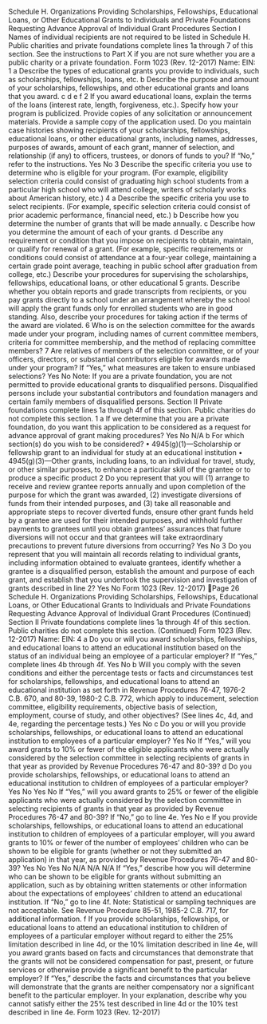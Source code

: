 Schedule H. Organizations Providing Scholarships, Fellowships, Educational Loans, or Other Educational Grants
to Individuals and Private Foundations Requesting Advance Approval of Individual Grant Procedures
Section I
Names of individual recipients are not required to be listed in Schedule H.
Public charities and private foundations complete lines 1a through 7 of this section. See the
instructions to Part X if you are not sure whether you are a public charity or a private foundation.
Form 1023 (Rev. 12-2017)
Name:
EIN:
1 a Describe the types of educational grants you provide to individuals, such as scholarships, fellowships, loans, etc.
b Describe the purpose and amount of your scholarships, fellowships, and other educational grants and loans that
you award.
c
d
e
f
2
If you award educational loans, explain the terms of the loans (interest rate, length, forgiveness, etc.).
Specify how your program is publicized.
Provide copies of any solicitation or announcement materials.
Provide a sample copy of the application used.
Do you maintain case histories showing recipients of your scholarships, fellowships, educational loans, or
other educational grants, including names, addresses, purposes of awards, amount of each grant,
manner of selection, and relationship (if any) to officers, trustees, or donors of funds to you? If “No,” refer
to the instructions.
Yes
No
3
Describe the specific criteria you use to determine who is eligible for your program. (For example, eligibility
selection criteria could consist of graduating high school students from a particular high school who will attend
college, writers of scholarly works about American history, etc.)
4 a Describe the specific criteria you use to select recipients. (For example, specific selection criteria could consist of
prior academic performance, financial need, etc.)
b Describe how you determine the number of grants that will be made annually.
c Describe how you determine the amount of each of your grants.
d Describe any requirement or condition that you impose on recipients to obtain, maintain, or qualify for renewal of a
grant. (For example, specific requirements or conditions could consist of attendance at a four-year college,
maintaining a certain grade point average, teaching in public school after graduation from college, etc.)
Describe your procedures for supervising the scholarships, fellowships, educational loans, or other educational
5
grants. Describe whether you obtain reports and grade transcripts from recipients, or you pay grants directly to a
school under an arrangement whereby the school will apply the grant funds only for enrolled students who are in
good standing. Also, describe your procedures for taking action if the terms of the award are violated.
6
Who is on the selection committee for the awards made under your program, including names of current
committee members, criteria for committee membership, and the method of replacing committee members?
7
Are relatives of members of the selection committee, or of your officers, directors, or substantial
contributors eligible for awards made under your program? If “Yes,” what measures are taken to ensure
unbiased selections?
Yes
No
Note: If you are a private foundation, you are not permitted to provide educational grants to disqualified
persons. Disqualified persons include your substantial contributors and foundation managers and
certain family members of disqualified persons.
Section II
Private foundations complete lines 1a through 4f of this section. Public charities do not complete
this section.
1 a If we determine that you are a private foundation, do you want this application to be
considered as a request for advance approval of grant making procedures?
Yes
No
N/A
b For which section(s) do you wish to be considered?
• 4945(g)(1)—Scholarship or fellowship grant to an individual for study at an educational institution
• 4945(g)(3)—Other grants, including loans, to an individual for travel, study, or other similar
purposes, to enhance a particular skill of the grantee or to produce a specific product
2
Do you represent that you will (1) arrange to receive and review grantee reports annually and
upon completion of the purpose for which the grant was awarded, (2) investigate diversions of
funds from their intended purposes, and (3) take all reasonable and appropriate steps to
recover diverted funds, ensure other grant funds held by a grantee are used for their intended
purposes, and withhold further payments to grantees until you obtain grantees’ assurances
that future diversions will not occur and that grantees will take extraordinary precautions to
prevent future diversions from occurring?
Yes
No
3
Do you represent that you will maintain all records relating to individual grants, including
information obtained to evaluate grantees, identify whether a grantee is a disqualified person,
establish the amount and purpose of each grant, and establish that you undertook the
supervision and investigation of grants described in line 2?
Yes
No
Form
1023
(Rev. 12-2017)
Page 26
Schedule H. Organizations Providing Scholarships, Fellowships, Educational Loans, or Other Educational Grants
to Individuals and Private Foundations Requesting Advance Approval of Individual Grant Procedures (Continued)
Section II
Private foundations complete lines 1a through 4f of this section. Public charities do not complete
this section. (Continued)
Form 1023 (Rev. 12-2017)
Name:
EIN:
4 a Do you or will you award scholarships, fellowships, and educational loans to attend an
educational institution based on the status of an individual being an employee of a particular
employer? If “Yes,” complete lines 4b through 4f.
Yes
No
b Will you comply with the seven conditions and either the percentage tests or facts and
circumstances test for scholarships, fellowships, and educational loans to attend an
educational institution as set forth in Revenue Procedures 76-47, 1976-2 C.B. 670, and 80-39,
1980-2 C.B. 772, which apply to inducement, selection committee, eligibility requirements,
objective basis of selection, employment, course of study, and other objectives? (See lines 4c,
4d, and 4e, regarding the percentage tests.)
Yes
No
c Do you or will you provide scholarships, fellowships, or educational loans to attend an
educational institution to employees of a particular employer?
Yes
No
If “Yes,” will you award grants to 10% or fewer of the eligible applicants who were actually
considered by the selection committee in selecting recipients of grants in that year as provided
by Revenue Procedures 76-47 and 80-39?
d Do you provide scholarships, fellowships, or educational loans to attend an educational
institution to children of employees of a particular employer?
Yes
No
Yes
No
If “Yes,” will you award grants to 25% or fewer of the eligible applicants who were actually
considered by the selection committee in selecting recipients of grants in that year as provided
by Revenue Procedures 76-47 and 80-39? If “No,” go to line 4e.
Yes
No
e If you provide scholarships, fellowships, or educational loans to attend an educational
institution to children of employees of a particular employer, will you award grants to 10% or
fewer of the number of employees’ children who can be shown to be eligible for grants
(whether or not they submitted an application) in that year, as provided by Revenue
Procedures 76-47 and 80-39?
Yes
No
Yes
No
N/A
N/A
N/A
If “Yes,” describe how you will determine who can be shown to be eligible for grants without
submitting an application, such as by obtaining written statements or other information about
the expectations of employees’ children to attend an educational institution. If “No,” go to line
4f.
Note: Statistical or sampling techniques are not acceptable. See Revenue Procedure
85-51, 1985-2 C.B. 717, for additional information.
f
If you provide scholarships, fellowships, or educational loans to attend an educational
institution to children of employees of a particular employer without regard to either the 25%
limitation described in line 4d, or the 10% limitation described in line 4e, will you award grants
based on facts and circumstances that demonstrate that the grants will not be considered
compensation for past, present, or future services or otherwise provide a significant benefit to
the particular employer? If “Yes,” describe the facts and circumstances that you believe will
demonstrate that the grants are neither compensatory nor a significant benefit to the particular
employer. In your explanation, describe why you cannot satisfy either the 25% test described
in line 4d or the 10% test described in line 4e.
Form
1023
(Rev. 12-2017)
